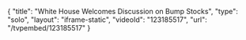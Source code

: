 {
    "title": "White House Welcomes Discussion on Bump Stocks",
    "type": "solo",
    "layout": "iframe-static",
    "videoId": "123185517",
    "url": "\/tvpembed\/123185517"
}